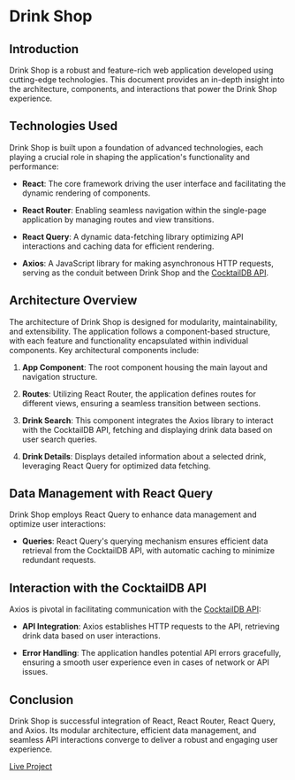 # Drink Shop

## Introduction

Drink Shop is a robust and feature-rich web application developed using cutting-edge technologies. This document provides an in-depth insight into the architecture, components, and interactions that power the Drink Shop experience.

## Technologies Used

Drink Shop is built upon a foundation of advanced technologies, each playing a crucial role in shaping the application's functionality and performance:

- **React**: The core framework driving the user interface and facilitating the dynamic rendering of components.

- **React Router**: Enabling seamless navigation within the single-page application by managing routes and view transitions.

- **React Query**: A dynamic data-fetching library optimizing API interactions and caching data for efficient rendering.

- **Axios**: A JavaScript library for making asynchronous HTTP requests, serving as the conduit between Drink Shop and the [CocktailDB API](https://www.thecocktaildb.com/api.php).

## Architecture Overview

The architecture of Drink Shop is designed for modularity, maintainability, and extensibility. The application follows a component-based structure, with each feature and functionality encapsulated within individual components. Key architectural components include:

1. **App Component**: The root component housing the main layout and navigation structure.

2. **Routes**: Utilizing React Router, the application defines routes for different views, ensuring a seamless transition between sections.

3. **Drink Search**: This component integrates the Axios library to interact with the CocktailDB API, fetching and displaying drink data based on user search queries.

4. **Drink Details**: Displays detailed information about a selected drink, leveraging React Query for optimized data fetching.

## Data Management with React Query

Drink Shop employs React Query to enhance data management and optimize user interactions:

- **Queries**: React Query's querying mechanism ensures efficient data retrieval from the CocktailDB API, with automatic caching to minimize redundant requests.

## Interaction with the CocktailDB API

Axios is pivotal in facilitating communication with the [CocktailDB API](https://www.thecocktaildb.com/api.php):

- **API Integration**: Axios establishes HTTP requests to the API, retrieving drink data based on user interactions.

- **Error Handling**: The application handles potential API errors gracefully, ensuring a smooth user experience even in cases of network or API issues.

## Conclusion

Drink Shop is successful integration of React, React Router, React Query, and Axios. Its modular architecture, efficient data management, and seamless API interactions converge to deliver a robust and engaging user experience.

[Live Project](https://rutvik-drinkshop.netlify.app/)
